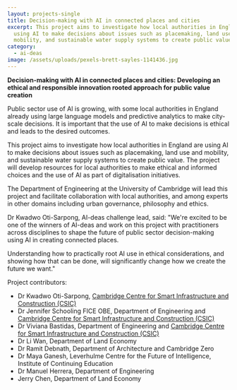 ```yaml
---
layout: projects-single
title: Decision-making with AI in connected places and cities
excerpt: This project aims to investigate how local authorities in England are
  using AI to make decisions about issues such as placemaking, land use and
  mobility, and sustainable water supply systems to create public value
category:
  - ai-deas
image: /assets/uploads/pexels-brett-sayles-1141436.jpg
---
```

**Decision-making with AI in connected places and cities: Developing an ethical and responsible innovation rooted approach for public value creation**

Public sector use of AI is growing, with some local authorities in England already using large language models and predictive analytics to make city-scale decisions. It is important that the use of AI to make decisions is ethical and leads to the desired outcomes.

This project aims to investigate how local authorities in England are using AI to make decisions about issues such as placemaking, land use and mobility, and sustainable water supply systems to create public value. The project will develop resources for local authorities to make ethical and informed choices and the use of AI as part of digitalisation initiatives.

The Department of Engineering at the University of Cambridge will lead this project and facilitate collaboration with local authorities, and among experts in other domains including urban governance, philosophy and ethics. 

Dr Kwadwo Oti-Sarpong, AI-deas challenge lead, said: "We're excited to be one of the winners of AI-deas and work on this project with practitioners across disciplines to shape the future of public sector decision-making using AI in creating connected places. 

Understanding how to practically root AI use in ethical considerations, and showing how that can be done, will significantly change how we create the future we want."

Project contributors:

* Dr Kwadwo Oti-Sarpong, [Cambridge Centre for Smart Infrastructure and Construction (CSIC)](https://www-smartinfrastructure.eng.cam.ac.uk/projects-and-case-studies/dc2-digital-cities-change/ethically-rooted-ai-public-value "https\://www-smartinfrastructure.eng.cam.ac.uk/projects-and-case-studies/dc2-digital-cities-change/ethically-rooted-ai-public-value")
* Dr Jennifer Schooling FICE OBE, Department of Engineering and [Cambridge Centre for Smart Infrastructure and Construction (CSIC)](https://www-smartinfrastructure.eng.cam.ac.uk/projects-and-case-studies/dc2-digital-cities-change/ethically-rooted-ai-public-value "https\://www-smartinfrastructure.eng.cam.ac.uk/projects-and-case-studies/dc2-digital-cities-change/ethically-rooted-ai-public-value")
* Dr Viviana Bastidas, Department of Engineering and [Cambridge Centre for Smart Infrastructure and Construction (CSIC)](https://www-smartinfrastructure.eng.cam.ac.uk/projects-and-case-studies/dc2-digital-cities-change/ethically-rooted-ai-public-value "https\://www-smartinfrastructure.eng.cam.ac.uk/projects-and-case-studies/dc2-digital-cities-change/ethically-rooted-ai-public-value")
* Dr Li Wan, Department of Land Economy
* Dr Ramit Debnath, Department of Architecture and Cambridge Zero
* Dr Maya Ganesh, Leverhulme Centre for the Future of Intelligence, Institute of Continuing Education 
* Dr Manuel Herrera, Department of Engineering
* Jerry Chen, Department of Land Economy